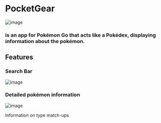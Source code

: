 # PocketGear


![image](https://github.com/Spaghettimonstar/PocketGear/assets/130066887/97a94a0f-c501-4221-a1a1-e90817a18965)



### is an app for Pokémon Go that acts like a Pokédex, displaying information about the pokémon.


## Features
### Search Bar
![image](https://github.com/Spaghettimonstar/PocketGear/assets/130066887/2094af59-73e5-4b0d-9c73-dc20a1f6b5d0)


### Detailed pokémon information
![image](https://github.com/Spaghettimonstar/PocketGear/assets/130066887/9b861038-6f88-4ec5-9c79-a574953c1673)

Information on type match-ups
